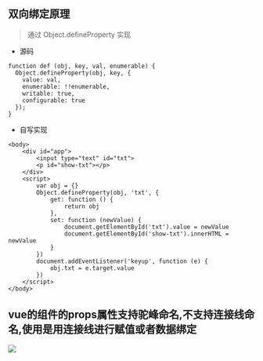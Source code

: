 ## 双向绑定原理
> 通过 Object.defineProperty 实现

- 源码

```
function def (obj, key, val, enumerable) {
  Object.defineProperty(obj, key, {
    value: val,
    enumerable: !!enumerable,
    writable: true,
    configurable: true
  });
}
```

- 自写实现

```
<body>
    <div id="app">
        <input type="text" id="txt">
        <p id="show-txt"></p>
    </div>
    <script>
        var obj = {}
        Object.defineProperty(obj, 'txt', {
            get: function () {
                return obj
            },
            set: function (newValue) {
                document.getElementById('txt').value = newValue
                document.getElementById('show-txt').innerHTML = newValue
            }
        })
        document.addEventListener('keyup', function (e) {
            obj.txt = e.target.value
        })
    </script>
</body>
```

## vue的组件的props属性支持驼峰命名,不支持连接线命名,使用是用连接线进行赋值或者数据绑定

![](https://images2015.cnblogs.com/blog/797623/201702/797623-20170203174733792-236682446.png)